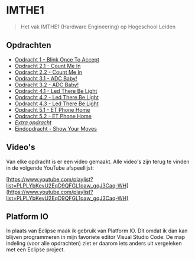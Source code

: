 # IMTHE1
> Het vak IMTHE1 (Hardware Engineering) op Hogeschool Leiden

## Opdrachten
* [Opdracht 1 - Blink Once To Accept][O1]
* [Opdracht 2.1 - Count Me In][O2_1]
* [Opdracht 2.2 - Count Me In][O2_2]
* [Opdracht 3.1 - ADC Baby!][O3_1]
* [Opdracht 3.2 - ADC Baby!][O3_2]
* [Opdracht 4.1 - Led There Be Light][O4_1]
* [Opdracht 4.2 - Led There Be Light][O4_2]
* [Opdracht 4.3 - Led There Be Light][O4_3]
* [Opdracht 5.1 - ET Phone Home][O5_1]
* [Opdracht 5.2 - ET Phone Home][O5_2]
* [*Extra opdracht*][EX]
* [Eindopdracht - Show Your Moves][EI]

## Video's

Van elke opdracht is er een video gemaakt. Alle video's zijn terug te vinden in de volgende YouTube afspeellijst:

[https://www.youtube.com/playlist?list=PLPLYbKevU2EqD9QFGL1oaw_gqJ3Caq-WH](https://www.youtube.com/playlist?list=PLPLYbKevU2EqD9QFGL1oaw_gqJ3Caq-WH)

## Platform IO

In plaats van Eclipse maak ik gebruik van Platform IO. Dit omdat ik dan kan blijven programmeren in mijn favoriete editor Visual Studio Code. De map indeling (voor alle opdrachten) ziet er daarom iets anders uit vergeleken met een Eclipse project.

[O1]: O1 "Opdracht 1 - Blink Once To Accept"
[O2_1]: O2_1 "Opdracht 2.1 - Count Me In"
[O2_2]: O2_2 "Opdracht 2.2 - Count Me In"
[O3_1]: O3_1 "Opdracht 3.1 - ADC Baby!"
[O3_2]: O3_2 "Opdracht 3.2 - ADC Baby!"
[O4_1]: O4_1 "Opdracht 4.1 - Led There Be Light"
[O4_2]: O4_2 "Opdracht 4.2 - Led There Be Light"
[O4_3]: O4_3 "Opdracht 4.3 - Led There Be Light"
[O5_1]: O5_1 "Opdracht 5.1 - ET Phone Home"
[O5_2]: O5_2 "Opdracht 5.2 - ET Phone Home"
[EX]: EX "Extra opdracht"
[EI]: EI "Eindopdracht - Show Your Moves"
